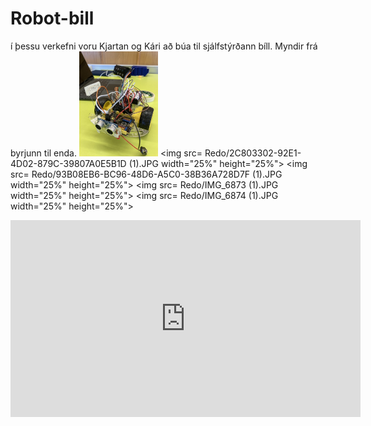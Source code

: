 # Robot-bill
í þessu verkefni voru Kjartan og Kári að búa til sjálfstýrðann bíll.
Myndir frá byrjunn til enda.
<img src= https://github.com/Kjartan06/Robot-bill/blob/main/Redo/04E06FA5-2544-491D-9DF9-96B246FAB65C%20(1).JPG width="25%" height="25%">
<img src= Redo/2C803302-92E1-4D02-879C-39807A0E5B1D (1).JPG width="25%" height="25%">
<img src= Redo/93B08EB6-BC96-48D6-A5C0-38B36A728D7F (1).JPG width="25%" height="25%">
<img src= Redo/IMG_6873 (1).JPG width="25%" height="25%">
<img src= Redo/IMG_6874 (1).JPG width="25%" height="25%">





<iframe width="560" height="315" src="https://www.youtube.com/embed/VIDEO_ID" frameborder="0" allowfullscreen></iframe>
